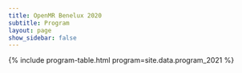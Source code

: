 ```yaml
---
title: OpenMR Benelux 2020
subtitle: Program
layout: page
show_sidebar: false
---
```


 {% include program-table.html program=site.data.program_2021 %}

